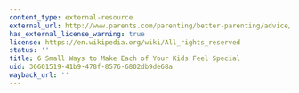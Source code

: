 ```yaml
---
content_type: external-resource
external_url: http://www.parents.com/parenting/better-parenting/advice/small-ways-to-make-each-of-your-children-feel-special/
has_external_license_warning: true
license: https://en.wikipedia.org/wiki/All_rights_reserved
status: ''
title: 6 Small Ways to Make Each of Your Kids Feel Special
uid: 36601519-41b9-478f-8576-6802db9de68a
wayback_url: ''
---
```

